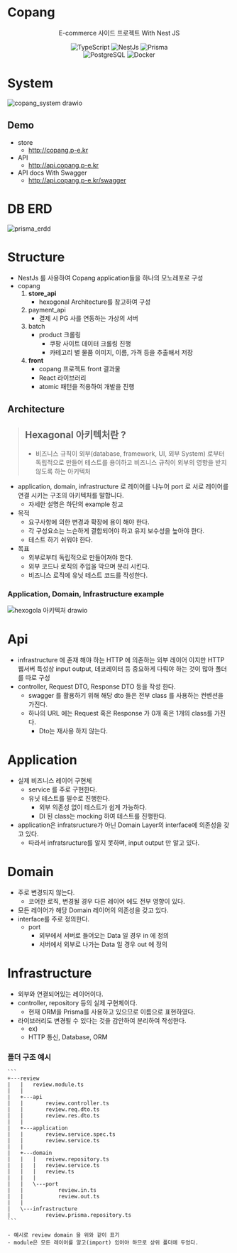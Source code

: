 # Copang
<div align="Center">
   <p stype="bold">E-commerce 사이드 프로젝트 With Nest JS</p>
   <img alt="TypeScript" src="https://img.shields.io/badge/TypeScript-3178C6.svg?&style=plastic&logo=TypeScript&logoColor=white"/>
   <img alt="NestJs" src="https://img.shields.io/badge/NestJs-E0234E.svg?&style=plastic&logo=NestJs&logoColor=white"/>
   <img alt="Prisma" src="https://img.shields.io/badge/Prisma-2D3748.svg?&style=plastic&logo=Prisma&logoColor=white"/>
   <br>
   <img alt="PostgreSQL" src="https://img.shields.io/badge/PostgreSQL-4169E1.svg?&style=plastic&logo=PostgreSQL&logoColor=white"/>
   <img alt="Docker" src="https://img.shields.io/badge/Docker-2496ED.svg?&style=plastic&logo=Docker&logoColor=white"/>
   <br>
</div>

# System
![copang_system drawio](https://github.com/FonDitbul/copang_2_0/assets/49264688/c128bcad-f0ef-4896-9d60-e2d32486c5eb)


## Demo
* store
  * http://copang.p-e.kr
* API
  * http://api.copang.p-e.kr 
* API docs With Swagger
  * http://api.copang.p-e.kr/swagger

# DB ERD
![prisma_erdd](https://github.com/FonDitbul/copang_2_0/assets/49264688/ba693796-b1c1-4e58-846a-57f7e2a15eea)


# Structure
- NestJs 를 사용하여 Copang application들을 하나의 모노레포로 구성
- copang
    1. **store_api**
        - hexogonal Architecture를 참고하여 구성
    2. payment_api
        - 결제 시 PG 사를 연동하는 가상의 서버
    3. batch
        - product 크롤링
            - 쿠팡 사이트 데이터 크롤링 진행
            - 카테고리 별 물품 이미지, 이름, 가격 등을 추출해서 저장
    4. **front**
        - copang 프로젝트 front 결과물
        - React 라이브러리
        - atomic 패턴을 적용하여 개발을 진행

## Architecture

> ## Hexagonal 아키텍처란 ?
> - 비즈니스 규칙이 외부(database, framework, UI, 외부 System) 로부터 독립적으로 만들어 테스트를 용이하고 비즈니스 규칙이 외부의 영향을 받지 않도록 하는 아키텍처

- application, domain, infrastructure 로 레이어를 나누어 port 로 서로 레이어를 연결 시키는 구조의 아키텍처를 말합니다. 
  - 자세한 설명은 하단의 example 참고
- 목적
  - 요구사항에 의한 변경과 확장에 용이 해야 한다.
  - 각 구성요소는 느슨하게 결합되어야 하고 유지 보수성을 높아야 한다.
  - 테스트 하기 쉬워야 한다. 
- 목표
  - 외부로부터 독립적으로 만들어져야 한다.
  - 외부 코드나 로직의 주입을 막으며 분리 시킨다.
  - 비즈니스 로직에 유닛 테스트 코드를 작성한다.


### Application, Domain, Infrastructure example
![hexogola 아키텍처 drawio](https://github.com/FonDitbul/copang_2_0/assets/49264688/2ffc0e76-544a-49aa-96ed-6cbc576cc0d8)
# Api
- infrastructure 에 존재 해야 하는 HTTP 에 의존하는 외부 레이어 이지만 HTTP 웹서버 특성상 input output, 데코레이터 등 중요하게 다뤄야 하는 것이 많아 폴더를 따로 구성
- controller, Request DTO, Response DTO 등을 작성 한다.
    - swagger 를 활용하기 위해 해당 dto 들은 전부 class 를 사용하는 컨벤션을 가진다.
    - 하나의 URL 에는 Request 혹은 Response 가 0개 혹은 1개의 class를 가진다.
        - Dto는 재사용 하지 않는다.

# Application

- 실제 비즈니스 레이어 구현체
    - service 를 주로 구현한다.
    - 유닛 테스트를 필수로 진행한다.
        - 외부 의존성 없이 테스트가 쉽게 가능하다.
        - DI 된 class는 mocking 하여 테스트를 진행한다.
- application은 infratsructure가 아닌 Domain Layer의 interface에 의존성을 갖고 있다.
    - 따라서 infratsructure를 알지 못하며, input output 만 알고 있다.

# Domain
- 주로 변경되지 않는다.
    - 코어한 로직, 변경될 경우 다른 레이어 에도 전부 영향이 있다.
- 모든 레이어가 해당 Domain 레이어의 의존성을 갖고 있다.
- interface를 주로 정의한다.
    - port
        - 외부에서 서버로 들어오는 Data 일 경우 in 에 정의
        - 서버에서 외부로 나가는 Data 일 경우 out 에 정의

# Infrastructure

- 외부와 연결되어있는 레이어이다.
- controller, repository 등의 실제 구현체이다.
    - 현재 ORM을 Prisma를 사용하고 있으므로 이름으로 표현하였다.
- 라이브러리도 변경될 수 있다는 것을 감안하여 분리하여 작성한다.
    - ex)
    - HTTP 통신, Database, ORM

### 폴더 구조 예시

    ```
    +---review
    |   |   review.module.ts
    |   |
    |   +---api
    |   |       review.controller.ts
    |   |       review.req.dto.ts
    |   |       review.res.dto.ts
    |   |
    |   +---application
    |   |       review.service.spec.ts
    |   |       review.service.ts
    |   |
    |   +---domain
    |   |   |   reivew.repository.ts
    |   |   |   review.service.ts
    |   |   |   review.ts
    |   |   |
    |   |   \---port
    |   |           review.in.ts
    |   |           review.out.ts
    |   |
    |   \---infrastructure
    |           review.prisma.repository.ts
    ```

    - 예시로 review domain 을 위와 같이 표기
    - module은 모든 레이어를 알고(import) 있어야 하므로 상위 폴더에 두었다.

